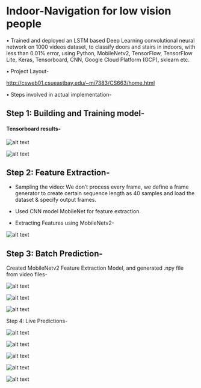# Indoor-Navigation for low vision people

•	Trained and deployed an LSTM based Deep Learning convolutional neural network on 1000 videos dataset, to classify doors and stairs in indoors, with less than 0.01% error, using Python, MobileNetv2, TensorFlow, TensorFlow Lite, Keras, Tensorboard, CNN, Google Cloud Platform (GCP), sklearn etc.

•	Project Layout-

http://csweb01.csueastbay.edu/~mi7383/CS663/home.html


•	Steps involved in actual implementation-


## Step 1: Building and Training model-

#### Tensorboard results-


![alt text](https://github.com/rickhagwal/Indoor-Navigation/blob/master/images/step191.PNG)

![alt text](https://github.com/rickhagwal/Indoor-Navigation/blob/master/images/step192.PNG)

## Step 2: Feature Extraction-

- Sampling the video: We don’t process every frame, we define a frame generator to create certain sequence length as 40 samples and load the dataset & specify output frames.

- Used CNN model MobileNet for feature extraction.

- Extracting Features using MobileNetv2-

![alt text](https://github.com/rickhagwal/Indoor-Navigation/blob/master/images/step24.PNG)

## Step 3: Batch Prediction-

Created MobileNetv2 Feature Extraction Model, and generated .npy file from video files-

![alt text](https://github.com/rickhagwal/Indoor-Navigation/blob/master/images/step32--.PNG)


![alt text](https://github.com/rickhagwal/Indoor-Navigation/blob/master/images/step34--.PNG)

![alt text](https://github.com/rickhagwal/Indoor-Navigation/blob/master/images/step35--.PNG)

Step 4: Live Predictions-


![alt text](https://github.com/rickhagwal/Indoor-Navigation/blob/master/images/step48.PNG)

![alt text](https://github.com/rickhagwal/Indoor-Navigation/blob/master/images/step49.PNG)

![alt text](https://github.com/rickhagwal/Indoor-Navigation/blob/master/images/step50.PNG)

![alt text](https://github.com/rickhagwal/Indoor-Navigation/blob/master/images/step51.PNG)

![alt text](https://github.com/rickhagwal/Indoor-Navigation/blob/master/images/step52.PNG)

